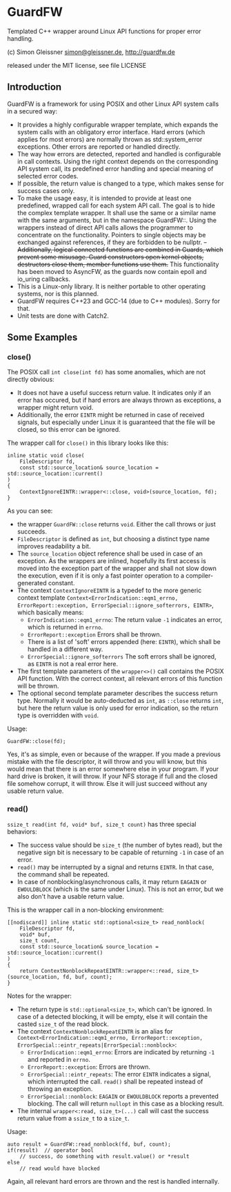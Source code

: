 # GuardFW

Templated C++ wrapper around Linux API functions for proper error handling.

(c) Simon Gleissner <simon@gleissner.de>, http://guardfw.de

released under the MIT license, see file LICENSE

## Introduction

GuardFW is a framework for using POSIX and other Linux API system calls in a secured way:

- It provides a highly configurable wrapper template, which expands the system calls with an obligatory error
  interface. Hard errors (which applies for most errors) are normally thrown as std::system_error exceptions. Other
  errors are reported or handled directly.
- The way how errors are detected, reported and handled is configurable in call contexts. Using the right context
  depends on the corresponding API system call, its predefined error handling and special meaning of selected error
  codes.
- If possible, the return value is changed to a type, which makes sense for success cases only.
- To make the usage easy, it is intended to provide at least one predefined, wrapped call for each system API call. The
  goal is to hide the complex template wrapper. It shall use the same or a similar name with the same arguments, but in
  the namespace GuardFW::. Using the wrappers instead of direct API calls allows the programmer to concentrate on the
  functionality. Pointers to single objects may be exchanged against references, if they are forbidden to be nullptr.
  ~~- Additionally, logical connected functions are combined in Guards, which prevent some misusage. Guard constructors
  open
  kernel objects, destructors close them, member functions use them.~~ This functionality has been moved to AsyncFW,
  as the guards now contain epoll and io_uring callbacks.
- This is a Linux-only library. It is neither portable to other operating systems, nor is this planned.
- GuardFW requires C++23 and GCC-14 (due to C++ modules). Sorry for that.
- Unit tests are done with Catch2.

## Some Examples

### close()

The POSIX call `int close(int fd)` has some anomalies, which are not directly obvious:

- It does not have a useful success return value. It indicates only if an error has occured, but if hard errors are
  always thrown as exceptions, a wrapper might return void.
- Additionally, the error `EINTR` might be returned in case of received signals, but especially under Linux it is
  guaranteed that the file will be closed, so this error can be ignored.

The wrapper call for `close()` in this library looks like this:

```
inline static void close(
	FileDescriptor fd,
	const std::source_location& source_location = std::source_location::current()
)
{
	ContextIgnoreEINTR::wrapper<::close, void>(source_location, fd);
}
```

As you can see:

- the wrapper `GuardFW::close` returns `void`. Either the call throws or just succeeds.
- `FileDescriptor` is defined as `int`, but choosing a distinct type name improves readability a bit.
- The `source_location` object reference shall be used in case of an exception. As the wrappers are inlined, hopefully
  its first access is moved into the exception part of the wrapper and shall not slow down the execution, even if it is
  only a fast pointer operation to a compiler-generated constant.
- The context `ContextIgnoreEINTR` is a typedef to the more generic context template
  `Context<ErrorIndication::eqm1_errno, ErrorReport::exception, ErrorSpecial::ignore_softerrors, EINTR>`, which
  basically means:
  - `ErrorIndication::eqm1_errno`: The return value `-1` indicates an error, which is returned in `errno`.
  - `ErrorReport::exception` Errors shall be thrown.
  - There is a list of 'soft' errors appended (here: `EINTR`), which shall be handled in a different way.
  - `ErrorSpecial::ignore_softerrors` The soft errors shall be ignored, as `EINTR` is not a real error here.
- The first template parameters of the `wrapper<>()` call contains the POSIX API function. With the correct context, all
  relevant errors of this function will be thrown.
- The optional second template parameter describes the success return type. Normally it would be auto-deducted as `int`,
  as `::close` returns `int`, but here the return value is only used for error indication, so the return type is
  overridden with `void`.

Usage:

```
GuardFW::close(fd);
```

Yes, it's as simple, even or because of the wrapper. If you made a previous mistake with the file descriptor, it will
throw and you will know, but this would mean that there is an error somewhere else in your program. If your hard drive
is broken, it will throw. If your NFS storage if full and the closed file somehow corrupt, it will throw. Else it will
just succeed without any usable return value.

### read()

`ssize_t read(int fd, void* buf, size_t count)` has three special behaviors:

- The success value should be `size_t` (the number of bytes read), but the negative sign bit is necessary to be capable
  of returning `-1` in case of an error.
- `read()` may be interrupted by a signal and returns `EINTR`. In that case, the command shall be repeated.
- In case of nonblocking/asynchronous calls, it may return `EAGAIN` or `EWOULDBLOCK` (which is the same under Linux).
  This is not an error, but we also don't have a usable return value.

This is the wrapper call in a non-blocking environment:

```
[[nodiscard]] inline static std::optional<size_t> read_nonblock(
	FileDescriptor fd,
	void* buf,
	size_t count,
	const std::source_location& source_location = std::source_location::current()
)
{
	return ContextNonblockRepeatEINTR::wrapper<::read, size_t>(source_location, fd, buf, count);
}
```

Notes for the wrapper:

- The return type is `std::optional<size_t>`, which can't be ignored. In case of a detected blocking, it will be
  empty, else it will contain the casted `size_t` of the read block.
- The context `ContextNonblockRepeatEINTR` is an alias for
  `Context<ErrorIndication::eqm1_errno, ErrorReport::exception, ErrorSpecial::eintr_repeats|ErrorSpecial::nonblock>`:
  - `ErrorIndication::eqm1_errno`: Errors are indicated by returning `-1` and reported in `errno`.
  - `ErrorReport::exception`: Errors are thrown.
  - `ErrorSpecial::eintr_repeats`: The error `EINTR` indicates a signal, which interrupted the call. `read()` shall be
    repeated instead of throwing an exception.
  - `ErrorSpecial::nonblock`: `EAGAIN` or `EWOULDBLOCK` reports a prevented blocking. The call will return `nullopt`
    in this case as a blocking result.
- The internal `wrapper<:read, size_t>(...)` call will cast the success return value from a `ssize_t` to a `size_t`.

Usage:

```
auto result = GuardFW::read_nonblock(fd, buf, count);
if(result)  // operator bool
    // success, do something with result.value() or *result
else
    // read would have blocked
```

Again, all relevant hard errors are thrown and the rest is handled internally.
